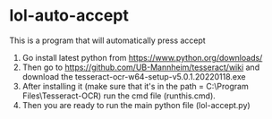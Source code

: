 # lol-auto-accept
This is a program that will automatically press accept


1) Go install latest python from https://www.python.org/downloads/
2) Then go to https://github.com/UB-Mannheim/tesseract/wiki and download the tesseract-ocr-w64-setup-v5.0.1.20220118.exe
3) After installing it (make sure that it's in the path = C:\Program Files\Tesseract-OCR) run the cmd file (runthis.cmd).
4) Then you are ready to run the main python file (lol-accept.py)
